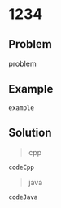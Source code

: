 # 1234

## Problem

problem


## Example

```
example

```

## Solution

> cpp

```
codeCpp

```

> java

```
codeJava

```
